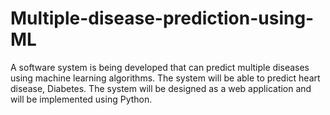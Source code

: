 # Multiple-disease-prediction-using-ML
A software system is being developed that can predict multiple diseases using machine learning  algorithms. The system will be able to predict heart disease, Diabetes. The system will be designed  as a web application and will be implemented using Python.
